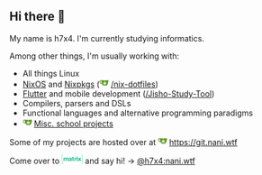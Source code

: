 ## Hi there 👋

My name is h7x4. I'm currently studying informatics.

Among other things, I'm usually working with:

- All things Linux
- [NixOS][nixos] and [Nixpkgs][nixpkgs] (<img src="./images/gitea_logo.svg" alt="Gitea" height="16"> [/nix-dotfiles][nix-dotfiles])
- [Flutter][flutter] and mobile development ([/Jisho-Study-Tool][jisho-study-tool])
- Compilers, parsers and DSLs
- Functional languages and alternative programming paradigms 
- <img src="./images/gitea_logo.svg" alt="Gitea" height="16"> [Misc. school projects][school]

Some of my projects are hosted over at <img src="./images/gitea_logo.svg" alt="Gitea" height="16"> https://git.nani.wtf

Come over to <img src="./images/matrix_logo.svg" alt="Matrix" height="16"> and say hi! → [@h7x4:nani.wtf][matrix-h7x4]

[nixos]: https://nixos.org/
[nixpkgs]: https://github.com/NixOS/nixpkgs
[nix-dotfiles]: https://git.nani.wtf/h7x4/nix-dotfiles
[flutter]: https://flutter.dev/
[jisho-study-tool]: https://github.com/h7x4/Jisho-Study-Tool
[school]: https://git.nani.wtf/Schoolwork
[matrix-h7x4]: https://matrix.to/#/@h7x4:nani.wtf
